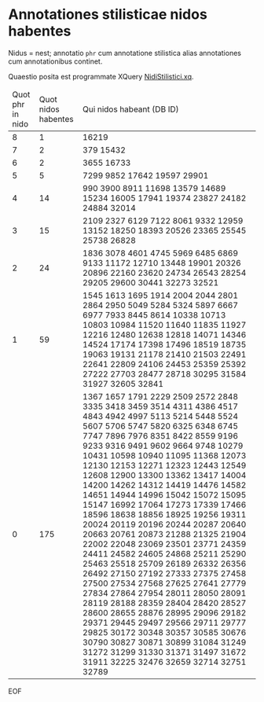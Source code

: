 # Annotationes stilisticae nidos habentes

Nidus = nest; annotatio `phr` cum annotatione stilistica alias annotationes cum annotationibus continet.

Quaestio posita est programmate XQuery [NidiStilistici.xq](scripta/NidiStilistici.xq).

<table>
  <thead>
    <tr>
      <td>Quot phr in nido</td>
      <td>Quot nidos habentes</td>
      <td>Qui nidos habeant (DB ID)</td>
    </tr>
  </thead>
  <tbody>
    <tr>
      <td>8</td>
      <td>1</td>
      <td>16219</td>
    </tr>
    <tr>
      <td>7</td>
      <td>2</td>
      <td>379 15432</td>
    </tr>
    <tr>
      <td>6</td>
      <td>2</td>
      <td>3655 16733</td>
    </tr>
    <tr>
      <td>5</td>
      <td>5</td>
      <td>7299 9852 17642 19597 29901</td>
    </tr>
    <tr>
      <td>4</td>
      <td>14</td>
      <td>990 3900 8911 11698 13579 14689 15234 16005 17941 19374 23827 24182 24884 32014</td>
    </tr>
    <tr>
      <td>3</td>
      <td>15</td>
      <td>2109 2327 6129 7122 8061 9332 12959 13152 18250 18393 20526 23365 25545 25738 26828</td>
    </tr>
    <tr>
      <td>2</td>
      <td>24</td>
      <td>1836 3078 4601 4745 5969 6485 6869 9133 11172 12710 13448 19901 20326 20896 22160 23620 24734 26543 28254 29205 29600 30441 32273 32521</td>
    </tr>
    <tr>
      <td>1</td>
      <td>59</td>
      <td>1545 1613 1695 1914 2004 2044 2801 2864 2950 5049 5284 5324 5897 6667 6977 7933 8445 8614 10338 10713 10803 10984 11520 11640 11835 11927 12216 12480 12638 12818 14071 14346 14524 17174 17398 17496 18519 18735 19063 19131 21178 21410 21503 22491 22641 22809 24106 24453 25359 25392 27222 27703 28477 28718 30295 31584 31927 32605 32841</td>
    </tr>
    <tr>
      <td>0</td>
      <td>175</td>
      <td>1367 1657 1791 2229 2509 2572 2848 3335 3418 3459 3514 4311 4386 4517 4843 4942 4997 5113 5214 5448 5524 5607 5706 5747 5820 6325 6348 6745 7747 7896 7976 8351 8422 8559 9196 9233 9316 9491 9602 9664 9748 10279 10431 10598 10940 11095 11368 12073 12130 12153 12271 12323 12443 12549 12608 12900 13300 13362 13417 14004 14200 14262 14312 14419 14476 14582 14651 14944 14996 15042 15072 15095 15147 16992 17064 17273 17339 17466 18596 18638 18856 18925 19256 19311 20024 20119 20196 20244 20287 20640 20663 20761 20873 21288 21325 21904 22002 22048 23069 23501 23771 24359 24411 24582 24605 24868 25211 25290 25463 25518 25709 26189 26332 26356 26492 27150 27192 27333 27375 27458 27500 27534 27568 27625 27641 27779 27834 27864 27954 28011 28050 28091 28119 28188 28359 28404 28420 28527 28600 28655 28876 28995 29096 29182 29371 29445 29497 29566 29711 29777 29825 30172 30348 30357 30585 30676 30790 30827 30871 30899 31084 31249 31272 31299 31330 31371 31497 31672 31911 32225 32476 32659 32714 32751 32789</td>
    </tr>
  </tbody>
</table>

EOF


